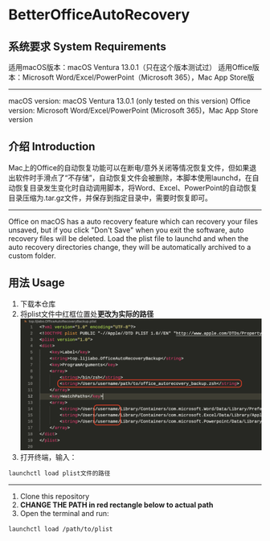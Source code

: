 # BetterOfficeAutoRecovery

## 系统要求 System Requirements
适用macOS版本：macOS Ventura 13.0.1（只在这个版本测试过）
适用Office版本：Microsoft Word/Excel/PowerPoint（Microsoft 365），Mac App Store版

---
macOS version: macOS Ventura 13.0.1 (only tested on this version)
Office version: Microsoft Word/Excel/PowerPoint (Microsoft 365)，Mac App Store version

## 介绍 Introduction
 Mac上的Office的自动恢复功能可以在断电/意外关闭等情况恢复文件，但如果退出软件时手滑点了“不存储”，自动恢复文件会被删除，本脚本使用launchd，在自动恢复目录发生变化时自动调用脚本，将Word、Excel、PowerPoint的自动恢复目录压缩为.tar.gz文件，并保存到指定目录中，需要时恢复即可。

---
 Office on macOS has a auto recovery feature which can recovery your files unsaved, but if you click "Don't Save" when you exit the software, auto recovery files will be deleted. Load the plist file to launchd and when the auto recovery directories change, they will be automatically archived to a custom folder.

 ## 用法 Usage
 1. 下载本仓库
 2. 将plist文件中红框位置处**更改为实际的路径**
    ![img/plist.png](img/plist.png)
 3. 打开终端，输入：
```zsh
launchctl load plist文件的路径
```
---
1. Clone this repository
2. **CHANGE THE PATH in red rectangle below to actual path**
3. Open the terminal and run:
```zsh
launchctl load /path/to/plist
```